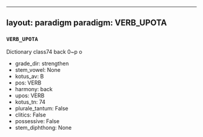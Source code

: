 
---
layout: paradigm
paradigm: VERB_UPOTA
---
### ` VERB_UPOTA `

Dictionary class74 back 0~p o 
* grade_dir: strengthen
* stem_vowel: None
* kotus_av: B
* pos: VERB
* harmony: back
* upos: VERB
* kotus_tn: 74
* plurale_tantum: False
* clitics: False
* possessive: False
* stem_diphthong: None
